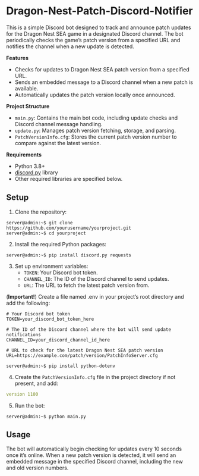 # Dragon-Nest-Patch-Discord-Notifier

This is a simple Discord bot designed to track and announce patch updates for the Dragon Nest SEA game in a designated Discord channel. The bot periodically checks the game’s patch version from a specified URL and notifies the channel when a new update is detected.

**Features**
- Checks for updates to Dragon Nest SEA patch version from a specified URL.
- Sends an embedded message to a Discord channel when a new patch is available.
- Automatically updates the patch version locally once announced.

**Project Structure**
- `main.py`: Contains the main bot code, including update checks and Discord channel message handling.
- `update.py`: Manages patch version fetching, storage, and parsing.
- `PatchVersionInfo.cfg`: Stores the current patch version number to compare against the latest version.

**Requirements**
- Python 3.8+
- [discord.py](https://discordpy.readthedocs.io/) library
- Other required libraries are specified below.
## Setup

1. Clone the repository:
```console
server@admin:~$ git clone https://github.com/yourusername/yourproject.git
server@admin:~$ cd yourproject
```

2. Install the required Python packages:
```console
server@admin:~$ pip install discord.py requests
```

3. Set up environment variables:
     - `TOKEN`: Your Discord bot token.
     - `CHANNEL_ID`: The ID of the Discord channel to send updates.
     - `URL`: The URL to fetch the latest patch version from.
       
(**Important!**) Create a file named .env in your project’s root directory and add the following:
```env
# Your Discord bot token
TOKEN=your_discord_bot_token_here

# The ID of the Discord channel where the bot will send update notifications
CHANNEL_ID=your_discord_channel_id_here

# URL to check for the latest Dragon Nest SEA patch version
URL=https://example.com/patch/version/PatchInfoServer.cfg
```
```console
server@admin:~$ pip install python-dotenv
```

4. Create the `PatchVersionInfo.cfg` file in the project directory if not present, and add:
```yaml
version 1100
```

5. Run the bot:
```console
server@admin:~$ python main.py
```
## Usage

The bot will automatically begin checking for updates every 10 seconds once it’s online. When a new patch version is detected, it will send an embedded message in the specified Discord channel, including the new and old version numbers.
